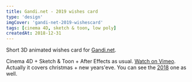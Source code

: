 ```yaml
---
title: Gandi.net - 2019 wishes card
type: 'design'
imgCover: 'gandi-net-2019-wishescard'
tags: [cinema 4D, sketch & toon, low poly]
createdAt: 2018-12-31
---
```


Short 3D animated wishes card for [Gandi.net](http://www.gandi.net). 
<!--more-->
Cinema 4D + Sketch & Toon + After Effects as usual. [Watch on Vimeo](https://vimeo.com/308857296). Actually it covers christmas + new years'eve. You can see the [2018](https://vimeo.com/248581444) one as well.